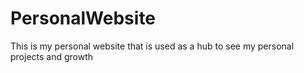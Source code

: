 # PersonalWebsite
This is my personal website that is used as a hub to see my personal projects and growth
